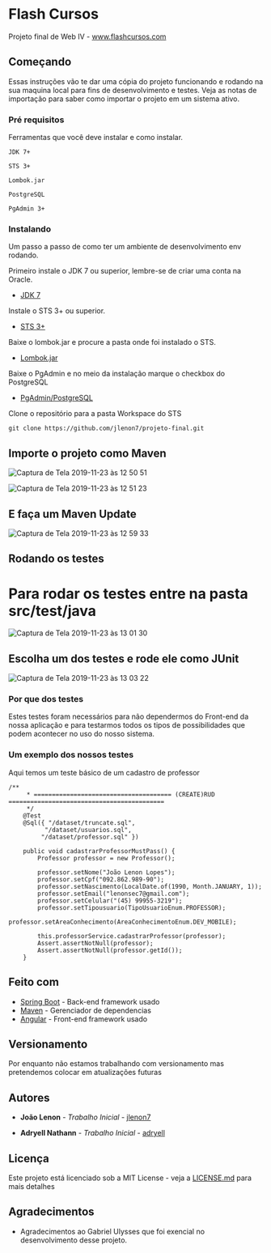 # Flash Cursos

Projeto final de Web IV - www.flashcursos.com

## Começando

Essas instruções vão te dar uma cópia do projeto funcionando e rodando na sua maquina local para fins de desenvolvimento e testes. Veja as notas de importação para saber como importar o projeto em um sistema ativo.

### Pré requisitos

Ferramentas que você deve instalar e como instalar.

```
JDK 7+
```
```
STS 3+
```
```
Lombok.jar
```
```
PostgreSQL
```
```
PgAdmin 3+
```

### Instalando

Um passo a passo de como ter um ambiente de desenvolvimento env rodando.


Primeiro instale o JDK 7 ou superior, lembre-se de criar uma conta na Oracle.

* [JDK 7](https://www.oracle.com/technetwork/pt/java/javase/downloads/jdk8-downloads-2133151.html)

Instale o STS 3+ ou superior.

* [STS 3+](https://spring.io/tools)

Baixe o lombok.jar e procure a pasta onde foi instalado o STS.

* [Lombok.jar](https://projectlombok.org/download)

Baixe o PgAdmin e no meio da instalação marque o checkbox do PostgreSQL

* [PgAdmin/PostgreSQL](https://www.pgadmin.org/download/)

Clone o repositório para a pasta Workspace do STS

```
git clone https://github.com/jlenon7/projeto-final.git
```

## Importe o projeto como Maven

![Captura de Tela 2019-11-23 às 12 50 51](https://user-images.githubusercontent.com/52840235/69481480-80a79580-0df0-11ea-8973-0ebe017ced52.png)


![Captura de Tela 2019-11-23 às 12 51 23](https://user-images.githubusercontent.com/52840235/69481492-93ba6580-0df0-11ea-8bf7-41ec9d32775f.png)

## E faça um Maven Update

![Captura de Tela 2019-11-23 às 12 59 33](https://user-images.githubusercontent.com/52840235/69481559-22c77d80-0df1-11ea-9a5c-2cd9ddcb0b03.png)

## Rodando os testes

# Para rodar os testes entre na pasta src/test/java

![Captura de Tela 2019-11-23 às 13 01 30](https://user-images.githubusercontent.com/52840235/69481588-6326fb80-0df1-11ea-984e-e54b3339f60f.png)

## Escolha um dos testes e rode ele como JUnit

![Captura de Tela 2019-11-23 às 13 03 22](https://user-images.githubusercontent.com/52840235/69481625-a6816a00-0df1-11ea-9896-86f66e8ea134.png)

### Por que dos testes

Estes testes foram necessários para não dependermos do Front-end da nossa aplicação e para testarmos todos os tipos de possibilidades que podem acontecer no uso do nosso sistema.

### Um exemplo dos nossos testes

Aqui temos um teste básico de um cadastro de professor

```
/**
	 * ====================================== (CREATE)RUD ===========================================
	 */
	@Test
	@Sql({ "/dataset/truncate.sql", 
		  "/dataset/usuarios.sql",
		 "/dataset/professor.sql" })

	public void cadastrarProfessorMustPass() {
		Professor professor = new Professor();

		professor.setNome("João Lenon Lopes");
		professor.setCpf("092.862.989-90");
		professor.setNascimento(LocalDate.of(1990, Month.JANUARY, 1));
		professor.setEmail("lenonsec7@gmail.com");
		professor.setCelular("(45) 99955-3219");
		professor.setTipousuario(TipoUsuarioEnum.PROFESSOR);
		professor.setAreaConhecimento(AreaConhecimentoEnum.DEV_MOBILE);
		
		this.professorService.cadastrarProfessor(professor);		
		Assert.assertNotNull(professor);
		Assert.assertNotNull(professor.getId());		
	}
```

## Feito com

* [Spring Boot](https://spring.io/projects/spring-boot) - Back-end framework usado
* [Maven](https://maven.apache.org/) - Gerenciador de dependencias
* [Angular](https://spring.io/projects/spring-boot) - Front-end framework usado


## Versionamento

Por enquanto não estamos trabalhando com versionamento mas pretendemos colocar em atualizações futuras 

## Autores

* **João Lenon** - *Trabalho Inicial* - [jlenon7](https://github.com/jlenon7)

* **Adryell Nathann** - *Trabalho Inicial* - [adryell](https://github.com/Adryell)

## Licença

Este projeto está licenciado sob a MIT License - veja a [LICENSE.md](LICENSE.md) para mais detalhes

## Agradecimentos

* Agradecimentos ao Gabriel Ulysses que foi exencial no desenvolvimento desse projeto.
